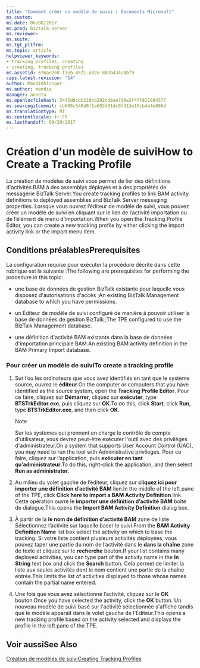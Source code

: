 ```yaml
---
title: "Comment créer un modèle de suivi | Documents Microsoft"
ms.custom: 
ms.date: 06/08/2017
ms.prod: biztalk-server
ms.reviewer: 
ms.suite: 
ms.tgt_pltfrm: 
ms.topic: article
helpviewer_keywords:
- tracking profiles, creating
- creating, tracking profiles
ms.assetid: 676ae7e8-f3eb-45f1-ad2e-807b434c0bf9
caps.latest.revision: "14"
author: MandiOhlinger
ms.author: mandia
manager: anneta
ms.openlocfilehash: 34f5d6cbb210cb292cd8ae7d0e2f4ff811984377
ms.sourcegitcommit: cb908c540d8f1a692d01dc8f313e16cb4b4e696d
ms.translationtype: MT
ms.contentlocale: fr-FR
ms.lasthandoff: 09/20/2017
---
```

# <a name="how-to-create-a-tracking-profile"></a><span data-ttu-id="a0d17-102">Création d'un modèle de suivi</span><span class="sxs-lookup"><span data-stu-id="a0d17-102">How to Create a Tracking Profile</span></span>
<span data-ttu-id="a0d17-103">La création de modèles de suivi vous permet de lier des définitions d'activités BAM à des assemblys déployés et à des propriétés de messagerie BizTalk Server.</span><span class="sxs-lookup"><span data-stu-id="a0d17-103">You create tracking profiles to link BAM activity definitions to deployed assemblies and BizTalk Server messaging properties.</span></span> <span data-ttu-id="a0d17-104">Lorsque vous ouvrez l’éditeur de modèle de suivi, vous pouvez créer un modèle de suivi en cliquant sur le lien de l’activité importation ou de l’élément de menu d’importation.</span><span class="sxs-lookup"><span data-stu-id="a0d17-104">When you open the Tracking Profile Editor, you can create a new tracking profile by either clicking the import activity link or the import menu item.</span></span>  
  
## <a name="prerequisites"></a><span data-ttu-id="a0d17-105">Conditions préalables</span><span class="sxs-lookup"><span data-stu-id="a0d17-105">Prerequisites</span></span>  
 <span data-ttu-id="a0d17-106">La configuration requise pour exécuter la procédure décrite dans cette rubrique est la suivante :</span><span class="sxs-lookup"><span data-stu-id="a0d17-106">The following are prerequisites for performing the procedure in this topic:</span></span>  
  
-   <span data-ttu-id="a0d17-107">une base de données de gestion BizTalk existante pour laquelle vous disposez d'autorisations d'accès ;</span><span class="sxs-lookup"><span data-stu-id="a0d17-107">An existing BizTalk Management database to which you have permissions.</span></span>  
  
-   <span data-ttu-id="a0d17-108">un Éditeur de modèle de suivi configuré de manière à pouvoir utiliser la base de données de gestion BizTalk ;</span><span class="sxs-lookup"><span data-stu-id="a0d17-108">The TPE configured to use the BizTalk Management database.</span></span>  
  
-   <span data-ttu-id="a0d17-109">une définition d'activité BAM existante dans la base de données d'importation principale BAM.</span><span class="sxs-lookup"><span data-stu-id="a0d17-109">An existing BAM activity definition in the BAM Primary Import database.</span></span>  
  
### <a name="to-create-a-tracking-profile"></a><span data-ttu-id="a0d17-110">Pour créer un modèle de suivi</span><span class="sxs-lookup"><span data-stu-id="a0d17-110">To create a tracking profile</span></span>  
  
1.  <span data-ttu-id="a0d17-111">Sur l’ou les ordinateurs que vous avez identifiés en tant que le système source, ouvrez le **éditeur**.</span><span class="sxs-lookup"><span data-stu-id="a0d17-111">On the computer or computers that you have identified as the source system, open the **Tracking Profile Editor**.</span></span> <span data-ttu-id="a0d17-112">Pour ce faire, cliquez sur **Démarrer**, cliquez sur **exécuter**, type **BTSTrkEditor.exe**, puis cliquez sur **OK**.</span><span class="sxs-lookup"><span data-stu-id="a0d17-112">To do this, click **Start**, click **Run**, type **BTSTrkEditor.exe**, and then click **OK**.</span></span>  
  
    > [!NOTE]
    >  <span data-ttu-id="a0d17-113">Sur les systèmes qui prennent en charge le contrôle de compte d'utilisateur, vous devrez peut-être exécuter l'outil avec des privilèges d'administrateur.</span><span class="sxs-lookup"><span data-stu-id="a0d17-113">On a system that supports User Account Control (UAC), you may need to run the tool with Administrative privileges.</span></span> <span data-ttu-id="a0d17-114">Pour ce faire, cliquez sur l’application, puis **exécuter en tant qu’administrateur**.</span><span class="sxs-lookup"><span data-stu-id="a0d17-114">To do this, right-click the application, and then select **Run as administrator**.</span></span>  
  
2.  <span data-ttu-id="a0d17-115">Au milieu du volet gauche de l’éditeur, cliquez sur **cliquez ici pour importer une définition d’activité BAM** lien.</span><span class="sxs-lookup"><span data-stu-id="a0d17-115">In the middle of the left pane of the TPE, click **Click here to import a BAM Activity Definition** link.</span></span> <span data-ttu-id="a0d17-116">Cette opération ouvre le **importer une définition d’activité BAM** boîte de dialogue.</span><span class="sxs-lookup"><span data-stu-id="a0d17-116">This opens the **Import BAM Activity Definition** dialog box.</span></span>  
  
3.  <span data-ttu-id="a0d17-117">À partir de la **le nom de définition d’activité BAM** zone de liste Sélectionnez l’activité sur laquelle baser le suivi.</span><span class="sxs-lookup"><span data-stu-id="a0d17-117">From the **BAM Activity Definition Name** list box select the activity on which to base the tracking.</span></span> <span data-ttu-id="a0d17-118">Si votre liste contient plusieurs activités déployées, vous pouvez taper une partie du nom de l’activité dans le **dans la chaîne** zone de texte et cliquez sur le **recherche** bouton.</span><span class="sxs-lookup"><span data-stu-id="a0d17-118">If your list contains many deployed activities, you can type part of the activity name in the **In String** text box and click the **Search** button.</span></span> <span data-ttu-id="a0d17-119">Cela permet de limiter la liste aux seules activités dont le nom contient une partie de la chaîne entrée.</span><span class="sxs-lookup"><span data-stu-id="a0d17-119">This limits the list of activities displayed to those whose names contain the partial name entered.</span></span>  
  
4.  <span data-ttu-id="a0d17-120">Une fois que vous avez sélectionné l’activité, cliquez sur le **OK** bouton.</span><span class="sxs-lookup"><span data-stu-id="a0d17-120">Once you have selected the activity, click the **OK** button.</span></span> <span data-ttu-id="a0d17-121">Un nouveau modèle de suivi basé sur l'activité sélectionnée s'affiche tandis que le modèle apparaît dans le volet gauche de l'Éditeur.</span><span class="sxs-lookup"><span data-stu-id="a0d17-121">This opens a new tracking profile based on the activity selected and displays the profile in the left pane of the TPE.</span></span>  
  
## <a name="see-also"></a><span data-ttu-id="a0d17-122">Voir aussi</span><span class="sxs-lookup"><span data-stu-id="a0d17-122">See Also</span></span>  
 [<span data-ttu-id="a0d17-123">Création de modèles de suivi</span><span class="sxs-lookup"><span data-stu-id="a0d17-123">Creating Tracking Profiles</span></span>](../core/creating-tracking-profiles.md)